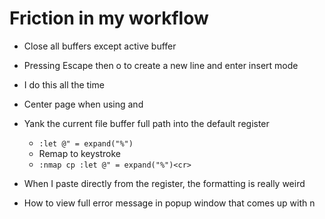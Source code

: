 # Friction in my workflow
- Close all buffers except active buffer

- Pressing Escape then o to create a new line and enter insert mode
 - I do this all the time

- Center page when using <C-d> and <C-u>

- Yank the current file buffer full path into the default register
    - `:let @" = expand("%")`
    - Remap to keystroke
    - `:nmap cp :let @" = expand("%")<cr>`

- When I paste directly from the register, the formatting is really weird

- How to view full error message in popup window that comes up with <leader>n

